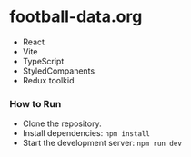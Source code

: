 # football-data.org

- React
- Vite
- TypeScript
- StyledCompanents
- Redux toolkid 


### How to Run
- Clone the repository.
- Install dependencies:
  ``npm install``
- Start the development server:
  ```npm run dev```

